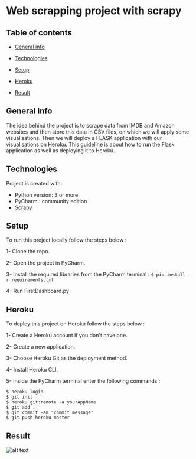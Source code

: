 # Web scrapping project with scrapy

## Table of contents
* [General info](#general-info)

* [Technologies](#Technologies)

* [Setup](#setup)

* [Heroku](#Heroku)

* [Result](#Result)

## General info
The idea behind the project is to scrape data from IMDB and Amazon websites and then store this data in CSV files, on which we will apply some visualisations. Then we will deploy a FLASK application with our visualisations on Heroku. This guideline is about how to run the Flask application as well as deploying it to Heroku. 

## Technologies

Project is created with:
* Python version: 3 or more
* PyCharm : community edition
* Scrapy

## Setup 

To run this project locally follow the steps below : 

1- Clone the repo.

2- Open the project in PyCharm.

3- Install the required libraries from the PyCharm terminal : ``` $ pip install -r requirements.txt ```

4- Run FirstDashboard.py

## Heroku

To deploy this project on Heroku follow the steps below : 

1- Create a Heroku account if you don't have one.

2- Create a new application.

3- Choose Heroku Git as the deployment method.

4- Install Heroku CLI.

5- Inside the PyCharm terminal enter the following commands : 

``` 
$ heroku login 
$ git init 
$ heroku git:remote -a yourAppName
$ git add .
$ git commit -am "commit message"
$ git push heroku master

```
## Result 

![alt text](https://imgur.com/ilWfZp5)



